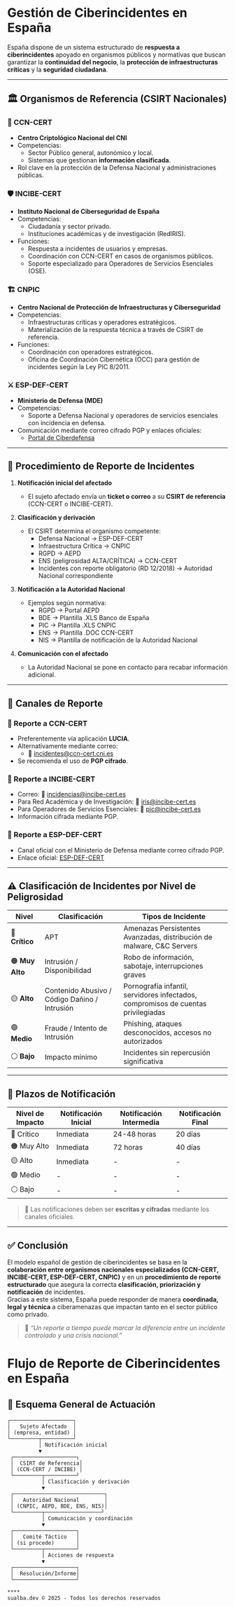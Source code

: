 #  Gestión de Ciberincidentes en España

España dispone de un sistema estructurado de **respuesta a ciberincidentes** apoyado en organismos públicos y normativas que buscan garantizar la **continuidad del negocio**, la **protección de infraestructuras críticas** y la **seguridad ciudadana**.

---

## 🏛️ Organismos de Referencia (CSIRT Nacionales)

### 🔐 CCN-CERT
- **Centro Criptológico Nacional del CNI**  
- Competencias:  
  - Sector Público general, autonómico y local.  
  - Sistemas que gestionan **información clasificada**.  
- Rol clave en la protección de la Defensa Nacional y administraciones públicas.

### 🛡️ INCIBE-CERT
- **Instituto Nacional de Ciberseguridad de España**  
- Competencias:  
  - Ciudadanía y sector privado.  
  - Instituciones académicas y de investigación (RedIRIS).  
- Funciones:  
  - Respuesta a incidentes de usuarios y empresas.  
  - Coordinación con CCN-CERT en casos de organismos públicos.  
  - Soporte especializado para Operadores de Servicios Esenciales (OSE).

### 🏗️ CNPIC
- **Centro Nacional de Protección de Infraestructuras y Ciberseguridad**  
- Competencias:  
  - Infraestructuras críticas y operadores estratégicos.  
  - Materialización de la respuesta técnica a través de CSIRT de referencia.  
- Funciones:  
  - Coordinación con operadores estratégicos.  
  - Oficina de Coordinación Cibernética (OCC) para gestión de incidentes según la Ley PIC 8/2011.

### ⚔️ ESP-DEF-CERT
- **Ministerio de Defensa (MDE)**  
- Competencias:  
  - Soporte a Defensa Nacional y operadores de servicios esenciales con incidencia en defensa.  
- Comunicación mediante correo cifrado PGP y enlaces oficiales:  
  - [Portal de Ciberdefensa](http://www.emad.mde.es/CIBERDEFENSA/ESPDEF-CERT/)

---

## 📩 Procedimiento de Reporte de Incidentes

1. **Notificación inicial del afectado**
   - El sujeto afectado envía un **ticket o correo** a su **CSIRT de referencia** (CCN-CERT o INCIBE-CERT).  
   
2. **Clasificación y derivación**
   - El CSIRT determina el organismo competente:  
     - Defensa Nacional → ESP-DEF-CERT  
     - Infraestructura Crítica → CNPIC  
     - RGPD → AEPD  
     - ENS (peligrosidad ALTA/CRÍTICA) → CCN-CERT  
     - Incidentes con reporte obligatorio (RD 12/2018) → Autoridad Nacional correspondiente  

3. **Notificación a la Autoridad Nacional**
   - Ejemplos según normativa:  
     - RGPD → Portal AEPD  
     - BDE → Plantilla .XLS Banco de España  
     - PIC → Plantilla .XLS CNPIC  
     - ENS → Plantilla .DOC CCN-CERT  
     - NIS → Plantilla de notificación de la Autoridad Nacional  

4. **Comunicación con el afectado**
   - La Autoridad Nacional se pone en contacto para recabar información adicional.  

---

## 📧 Canales de Reporte

### 🔹 Reporte a CCN-CERT
- Preferentemente vía aplicación **LUCIA**.  
- Alternativamente mediante correo:  
  - 📧 [incidentes@ccn-cert.cni.es](mailto:incidentes@ccn-cert.cni.es)  
- Se recomienda el uso de **PGP cifrado**.

### 🔹 Reporte a INCIBE-CERT
- Correo: 📧 [incidencias@incibe-cert.es](mailto:incidencias@incibe-cert.es)  
- Para Red Académica y de Investigación: 📧 [iris@incibe-cert.es](mailto:iris@incibe-cert.es)  
- Para Operadores de Servicios Esenciales: 📧 [pic@incibe-cert.es](mailto:pic@incibe-cert.es)  
- Información cifrada mediante PGP.

### 🔹 Reporte a ESP-DEF-CERT
- Canal oficial con el Ministerio de Defensa mediante correo cifrado PGP.  
- Enlace oficial: [ESP-DEF-CERT](http://www.emad.mde.es/CIBERDEFENSA/ESPDEF-CERT/)

---

## ⚠️ Clasificación de Incidentes por Nivel de Peligrosidad

| Nivel | Clasificación | Tipos de Incidente |
|-------|--------------|--------------------|
| 🔴 **Crítico** | APT | Amenazas Persistentes Avanzadas, distribución de malware, C&C Servers |
| 🟠 **Muy Alto** | Intrusión / Disponibilidad | Robo de información, sabotaje, interrupciones graves |
| 🟡 **Alto** | Contenido Abusivo / Código Dañino / Intrusión | Pornografía infantil, servidores infectados, compromisos de cuentas privilegiadas |
| 🟢 **Medio** | Fraude / Intento de Intrusión | Phishing, ataques desconocidos, accesos no autorizados |
| ⚪ **Bajo** | Impacto mínimo | Incidentes sin repercusión significativa |

---

## 📆 Plazos de Notificación

| Nivel de Impacto | Notificación Inicial | Notificación Intermedia | Notificación Final |
|------------------|----------------------|-------------------------|-------------------|
| 🔴 Crítico | Inmediata | 24-48 horas | 20 días |
| 🟠 Muy Alto | Inmediata | 72 horas | 40 días |
| 🟡 Alto | Inmediata | - | - |
| 🟢 Medio | - | - | - |
| ⚪ Bajo | - | - | - |

> 📌 Las notificaciones deben ser **escritas y cifradas** mediante los canales oficiales.

---

## ✅ Conclusión

El modelo español de gestión de ciberincidentes se basa en la **colaboración entre organismos nacionales especializados (CCN-CERT, INCIBE-CERT, ESP-DEF-CERT, CNPIC)** y en un **procedimiento de reporte estructurado** que asegura la correcta **clasificación, priorización y notificación** de incidentes.  
Gracias a este sistema, España puede responder de manera **coordinada, legal y técnica** a ciberamenazas que impactan tanto en el sector público como privado.

> 🔐 *“Un reporte a tiempo puede marcar la diferencia entre un incidente controlado y una crisis nacional.”*


#  Flujo de Reporte de Ciberincidentes en España

## 📌 Esquema General de Actuación

```ascii
┌────────────────────┐
│   Sujeto Afectado  │
│ (empresa, entidad) │
└─────────┬──────────┘
          │ Notificación inicial
          ▼
 ┌────────────────────┐
 │  CSIRT de Referencia│
 │ (CCN-CERT / INCIBE) │
 └─────────┬──────────┘
           │ Clasificación y derivación
           ▼
 ┌─────────────────────────────┐
 │   Autoridad Nacional        │
 │ (CNPIC, AEPD, BDE, ENS, NIS)│
 └─────────┬──────────────────┘
           │ Comunicación y coordinación
           ▼
 ┌────────────────────┐
 │   Comité Táctico   │
 │ (si procede)       │
 └─────────┬──────────┘
           │ Acciones de respuesta
           ▼
 ┌────────────────────┐
 │  Resolución/Informe│
 └────────────────────┘

****
sualba.dev © 2025 - Todos los derechos reservados